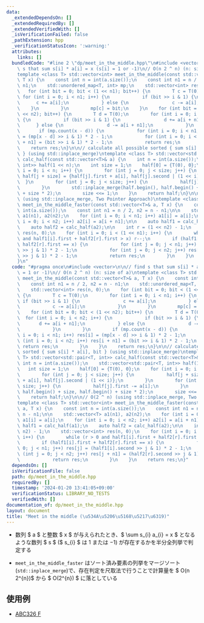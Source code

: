 ```yaml
---
data:
  _extendedDependsOn: []
  _extendedRequiredBy: []
  _extendedVerifiedWith: []
  _isVerificationFailed: false
  _pathExtension: hpp
  _verificationStatusIcon: ':warning:'
  attributes:
    links: []
  bundledCode: "#line 2 \"dp/meet_in_the_middle.hpp\"\n#include <vector>\n\n// find\
    \ s that sum s[i] * a[i] = x (s[i] = 1 or -1)\n// O(n 2 ^ n) (n: size of a)\n\
    template <class T> std::vector<int> meet_in_the_middle(const std::vector<T>& a,\
    \ T x) {\n    const int n = int(a.size());\n    const int n1 = n / 2, n2 = n -\
    \ n1;\n    std::unordered_map<T, int> mp;\n    std::vector<int> res(n, 0);\n \
    \   for (int bit = 0; bit < (1 << n1); bit++) {\n        T c = T(0);\n       \
    \ for (int i = 0; i < n1; i++) {\n            if (bit >> i & 1) {\n          \
    \      c += a[i];\n            } else {\n                c -= a[i];\n        \
    \    }\n        }\n        mp[c] = bit;\n    }\n    for (int bit = 0; bit < (1\
    \ << n2); bit++) {\n        T d = T(0);\n        for (int i = 0; i < n2; i++)\
    \ {\n            if (bit >> i & 1) {\n                d += a[i + n1];\n      \
    \      } else {\n                d -= a[i + n1];\n            }\n        }\n \
    \       if (mp.count(x - d)) {\n            for (int i = 0; i < n1; i++) res[i]\
    \ = (mp[x - d] >> i & 1) * 2 - 1;\n            for (int i = 0; i < n2; i++) res[i\
    \ + n1] = (bit >> i & 1) * 2 - 1;\n            return res;\n        }\n    }\n\
    \    return res;\n}\n\n// calculate all possible sorted { sum s[i] * a[i], bit\
    \ } (using std::inplace_merge)\ntemplate <class T> std::vector<std::pair<T, int>>\
    \ calc_half(const std::vector<T>& a) {\n    int n = int(a.size());\n    std::vector<std::pair<T,\
    \ int>> half(1 << n);\n    int size = 1;\n    half[0] = {T(0), 0};\n    for (int\
    \ i = 0; i < n; i++) {\n        for (int j = 0; j < size; j++) {\n           \
    \ half[j + size] = {half[j].first + a[i], half[j].second | (1 << i)};\n      \
    \  }\n        for (int j = 0; j < size; j++) {\n            half[j].first -= a[i];\n\
    \        }\n        std::inplace_merge(half.begin(), half.begin() + size, half.begin()\
    \ + size * 2);\n        size <<= 1;\n    }\n    return half;\n}\n\n// O(2 ^ n)\
    \ (using std::inplace_merge, Two Pointer Approach)\ntemplate <class T> std::vector<int>\
    \ meet_in_the_middle_faster(const std::vector<T>& a, T x) {\n    const int n =\
    \ int(a.size());\n    const int n1 = n / 2, n2 = n - n1;\n\n    std::vector<T>\
    \ a1(n1), a2(n2);\n    for (int i = 0; i < n1; i++) a1[i] = a[i];\n    for (int\
    \ i = 0; i < n2; i++) a2[i] = a[i + n1];\n\n    auto half1 = calc_half(a1);\n\
    \    auto half2 = calc_half(a2);\n\n    int r = (1 << n2) - 1;\n    std::vector<int>\
    \ res(n, 0);\n    for (int i = 0; i < (1 << n1); i++) {\n        while (r > 0\
    \ and half1[i].first + half2[r].first > x) r--;\n        if (half1[i].first +\
    \ half2[r].first == x) {\n            for (int j = 0; j < n1; j++) res[j] = (half1[i].second\
    \ >> j & 1) * 2 - 1;\n            for (int j = 0; j < n2; j++) res[j + n1] = (half2[r].second\
    \ >> j & 1) * 2 - 1;\n            return res;\n        }\n    }\n    return res;\n\
    }\n"
  code: "#pragma once\n#include <vector>\n\n// find s that sum s[i] * a[i] = x (s[i]\
    \ = 1 or -1)\n// O(n 2 ^ n) (n: size of a)\ntemplate <class T> std::vector<int>\
    \ meet_in_the_middle(const std::vector<T>& a, T x) {\n    const int n = int(a.size());\n\
    \    const int n1 = n / 2, n2 = n - n1;\n    std::unordered_map<T, int> mp;\n\
    \    std::vector<int> res(n, 0);\n    for (int bit = 0; bit < (1 << n1); bit++)\
    \ {\n        T c = T(0);\n        for (int i = 0; i < n1; i++) {\n           \
    \ if (bit >> i & 1) {\n                c += a[i];\n            } else {\n    \
    \            c -= a[i];\n            }\n        }\n        mp[c] = bit;\n    }\n\
    \    for (int bit = 0; bit < (1 << n2); bit++) {\n        T d = T(0);\n      \
    \  for (int i = 0; i < n2; i++) {\n            if (bit >> i & 1) {\n         \
    \       d += a[i + n1];\n            } else {\n                d -= a[i + n1];\n\
    \            }\n        }\n        if (mp.count(x - d)) {\n            for (int\
    \ i = 0; i < n1; i++) res[i] = (mp[x - d] >> i & 1) * 2 - 1;\n            for\
    \ (int i = 0; i < n2; i++) res[i + n1] = (bit >> i & 1) * 2 - 1;\n           \
    \ return res;\n        }\n    }\n    return res;\n}\n\n// calculate all possible\
    \ sorted { sum s[i] * a[i], bit } (using std::inplace_merge)\ntemplate <class\
    \ T> std::vector<std::pair<T, int>> calc_half(const std::vector<T>& a) {\n   \
    \ int n = int(a.size());\n    std::vector<std::pair<T, int>> half(1 << n);\n \
    \   int size = 1;\n    half[0] = {T(0), 0};\n    for (int i = 0; i < n; i++) {\n\
    \        for (int j = 0; j < size; j++) {\n            half[j + size] = {half[j].first\
    \ + a[i], half[j].second | (1 << i)};\n        }\n        for (int j = 0; j <\
    \ size; j++) {\n            half[j].first -= a[i];\n        }\n        std::inplace_merge(half.begin(),\
    \ half.begin() + size, half.begin() + size * 2);\n        size <<= 1;\n    }\n\
    \    return half;\n}\n\n// O(2 ^ n) (using std::inplace_merge, Two Pointer Approach)\n\
    template <class T> std::vector<int> meet_in_the_middle_faster(const std::vector<T>&\
    \ a, T x) {\n    const int n = int(a.size());\n    const int n1 = n / 2, n2 =\
    \ n - n1;\n\n    std::vector<T> a1(n1), a2(n2);\n    for (int i = 0; i < n1; i++)\
    \ a1[i] = a[i];\n    for (int i = 0; i < n2; i++) a2[i] = a[i + n1];\n\n    auto\
    \ half1 = calc_half(a1);\n    auto half2 = calc_half(a2);\n\n    int r = (1 <<\
    \ n2) - 1;\n    std::vector<int> res(n, 0);\n    for (int i = 0; i < (1 << n1);\
    \ i++) {\n        while (r > 0 and half1[i].first + half2[r].first > x) r--;\n\
    \        if (half1[i].first + half2[r].first == x) {\n            for (int j =\
    \ 0; j < n1; j++) res[j] = (half1[i].second >> j & 1) * 2 - 1;\n            for\
    \ (int j = 0; j < n2; j++) res[j + n1] = (half2[r].second >> j & 1) * 2 - 1;\n\
    \            return res;\n        }\n    }\n    return res;\n}"
  dependsOn: []
  isVerificationFile: false
  path: dp/meet_in_the_middle.hpp
  requiredBy: []
  timestamp: '2024-01-20 13:41:05+09:00'
  verificationStatus: LIBRARY_NO_TESTS
  verifiedWith: []
documentation_of: dp/meet_in_the_middle.hpp
layout: document
title: "Meet in the middle (\u534A\u5206\u5168\u5217\u6319)"
---
```


- 数列 $ a $ と整数 $ x $ が与えられたとき、$ \sum s_{i} a_{i} = x $ となるような数列 $ s $ ($ s_{i} $ は $1$ または $-1$) が存在するかを半分全列挙で判定する

- `meet_in_the_middle_faster` はソート済み要素の列挙をマージソート(`std::inplace_merge`)で、存在判定を尺取法で行うことで計算量を $ O(n 2^{n})$ から $ O(2^{n}) $ に落としている

## 使用例

- [ABC326 F](https://atcoder.jp/contests/abc326/submissions/49422940)
